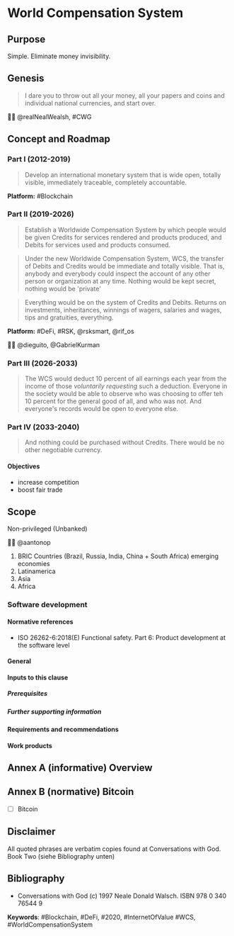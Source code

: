 # World Compensation System
## Purpose 

Simple. Eliminate money invisibility.

## Genesis 

> I dare you to throw out all your money, all your papers and coins and individual national currencies, and start over. 

🙏🏽 @realNealWealsh, #CWG

## Concept and Roadmap

### Part I (2012-2019)

> Develop an international monetary system that is wide open, totally visible, immediately traceable, completely accountable. 

__Platform:__ #Blockchain

### Part II (2019-2026)

> Establish a Worldwide Compensation System by which people would be given Credits for services rendered and products produced, and Debits for services used and products consumed. 

> Under the new Worldwide Compensation System, WCS, the transfer of Debits and Credits would be immediate and totally visible.
> That is, anybody and everybody could inspect the account of any other person or organization at any time.
> Nothing would be kept secret, nothing would be 'private'

> Everything would be on the system of Credits and Debits.
> Returns on investments, inheritances, winnings of wagers, salaries and wages, tips and gratuities, everything.

__Platform:__ #DeFi, #RSK, @rsksmart, @rif_os

🙏🏽 @dieguito, @GabrielKurman


### Part III (2026-2033)

> The WCS would deduct 10 percent of all earnings each year from the income of those *voluntarily requesting* such a deduction.
> Everyone in the society would be able to observe who was choosing to offer teh 10 percent for the general good of all, and who was not.
> And everyone's records would be open to everyone else.

### Part IV (2033-2040)

> And nothing could be purchased without Credits.
> There would be no other negotiable currency.

#### Objectives

* increase competition
* boost fair trade

## Scope

Non-privileged (Unbanked)

🙏🏽 @aantonop

1. BRIC Countries (Brazil, Russia, India, China + South Africa) emerging economies
1. Latinamerica
1. Asia
1. Africa

### Software development

#### Normative references
- ISO 26262-6:2018(E) Functional safety. Part 6: Product development at the software level

#### General

#### Inputs to this clause
##### Prerequisites
##### Further supporting information
#### Requirements and recommendations
#### Work products

## Annex A (informative) Overview
## Annex B (normative) Bitcoin
- [ ] Bitcoin

## Disclaimer

All quoted phrases are verbatim copies found at Conversations with God. Book Two (siehe Bibliography unten)

## Bibliography
- Conversations with God (c) 1997 Neale Donald Walsch. ISBN 978 0 340 76544 9


__Keywords__: #Blockchain, #DeFi, #2020, #InternetOfValue
#WCS, #WorldCompensationSystem

